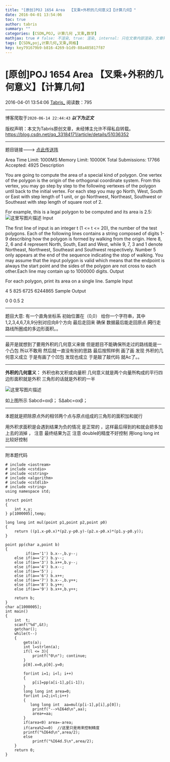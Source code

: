 ```yaml
---
title: "[原创]POJ 1654 Area  【叉乘+外积的几何意义】【计算几何】"
date: 2016-04-01 13:54:06
toc: true
author: tabris
summary: ""
categories: [CSDN,POJ, 计算几何 ,叉乘,数学]
mathjax: true # false: 不渲染, true: 渲染, internal: 只在文章内部渲染，文章列表中不渲染
tags: [CSDN,poj,计算几何,叉乘,网格]
key: key791679b9-b816-4269-b1d9-88a485817f87
---
```


# [原创]POJ 1654 Area  【叉乘+外积的几何意义】【计算几何】

2016-04-01 13:54:06  [Tabris_](https://me.csdn.net/qq_33184171) 阅读数：795

---

博客爬取于`2020-06-14 22:44:43`
***以下为正文***

版权声明：本文为Tabris原创文章，未经博主允许不得私自转载。
https://blog.csdn.net/qq_33184171/article/details/51036352

<!-- more -->

---

题目链接---> [点此传送阵](http://poj.org/problem?id=1654)

Area
Time Limit: 1000MS		Memory Limit: 10000K
Total Submissions: 17766		Accepted: 4925
Description

You are going to compute the area of a special kind of polygon. One vertex of the polygon is the origin of the orthogonal coordinate system. From this vertex, you may go step by step to the following vertexes of the polygon until back to the initial vertex. For each step you may go North, West, South or East with step length of 1 unit, or go Northwest, Northeast, Southwest or Southeast with step length of square root of 2. 

For example, this is a legal polygon to be computed and its area is 2.5: 
![这里写图片描述](http://poj.org/images/1654_1.jpg)
Input

The first line of input is an integer t (1 <= t <= 20), the number of the test polygons. Each of the following lines contains a string composed of digits 1-9 describing how the polygon is formed by walking from the origin. Here 8, 2, 6 and 4 represent North, South, East and West, while 9, 7, 3 and 1 denote Northeast, Northwest, Southeast and Southwest respectively. Number 5 only appears at the end of the sequence indicating the stop of walking. You may assume that the input polygon is valid which means that the endpoint is always the start point and the sides of the polygon are not cross to each other.Each line may contain up to 1000000 digits.
Output

For each polygon, print its area on a single line.
Sample Input

4
5
825
6725
6244865
Sample Output

0
0
0.5
2


--------------------------------

题目大意: 有一个直角坐标系  初始位置在（0,0）  给你一个字符串，其中1,2,3,4,6,7,8,9分别对应向8个方向  最后走回来 确保 数据最后能走回原点    **问**行走路线所圈成的多边形面积。。 

-----------------------
最开是就想到了要用外积的几何意义来做 但是题目不能确保所走过的路线能是一个凸包  所以不敢用   然后就一直没有别的思路   最后按照样例 画了画 发现 外积的几何意义成立   于是有画了个凹包  发现也成立  于是敲了敲代码 就Ac了。。

----------------- 
**外积的几何意义：**
  外积也称叉积或向量积 
  几何意义就是两个向量所构成的平行四边形面积就是外积
  三角形的话就是外积的一半
  
![这里写图片描述](http://img.blog.csdn.net/20160401134518312)

如上图所示
Sabcd=αxβ；
SΔabc=αxβ；

--------------

本题就是把除原点外的相邻两个点与原点组成的三角形的面积加和就行  

用外积求面积是会遇到结果为负的情况 是正常的  ，这样最后得到的和就会把多加上去的消掉  ，
注意 最终结果为正
注意 double的精度不好控制  用long long int 比较好控制


---------------------
附本题代码

```
# include <iostream>
# include <cstdio>
# include <cstring>
# include <algorithm>
# include <cstdlib>
# include <string>
using namespace std;

struct point
{
    int x,y;
} p[1000005],temp;

long long int mul(point p1,point p2,point p0)
{
    return ((p1.x-p0.x)*(p2.y-p0.y)-(p2.x-p0.x)*(p1.y-p0.y));
}

point pp(char a,point b)
{
         if(a=='1') b.x--,b.y--;
    else if(a=='2') b.y--;
    else if(a=='3') b.x++,b.y--;
    else if(a=='4') b.x--;
    else if(a=='5') ;
    else if(a=='6') b.x++;
    else if(a=='7') b.x--,b.y++;
    else if(a=='8') b.y++;
    else if(a=='9') b.x++,b.y++;

    return b;
}
char a[1000005];
int main()
{
    int  t;
    scanf("%d",&t);
    getchar();
    while(t--)
    {
        gets(a);
        int l=strlen(a);
        if(l <= 3){
            printf("0\n"); continue;
        }
        p[0].x=0,p[0].y=0;

        for(int i=1; i<l; i++)
        {
            p[i]=pp(a[i-1],p[i-1]);
        }
        long long int area=0;
        for(int i=2;i<l;i++)
        {
           long long int  aa=mul(p[i-1],p[i],p[0]);
            printf("-->%I64d\n",aa);
            area+=aa;
        }
        if(area<0) area=-area;
        if(area%2==0)  //这里只是用来控制精度
        printf("%I64d\n",area/2);
        else
            printf("%I64d.5\n",area/2);
    }
    return 0;
}
```